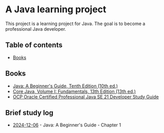 # A Java learning project

This project is a learning project for Java. The goal is to become a professional Java developer.

## Table of contents
- [Books](#books)

## Books
- [Java: A Beginner's Guide, Tenth Edition (10th ed.)]((https://www.ebooks.com/en-se/book/211241476/java-a-beginner-s-guide-tenth-edition/herbert-schildt/))
- [Core Java, Volume I: Fundamentals, 13th Edition (13th ed.)](https://www.informit.com/store/core-java-volume-i-fundamentals-9780135328378)
- [OCP Oracle Certified Professional Java SE 21 Developer Study Guide](https://www.ebooks.com/en-se/book/211500722/ocp-oracle-certified-professional-java-se-21-developer-study-guide/jeanne-boyarsky/)


## Brief study log
- [2024-12-06](study_log/2024_12_06.md) - Java: A Beginner's Guide - Chapter 1
